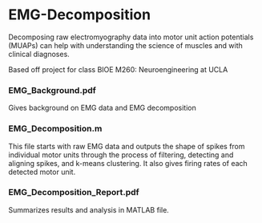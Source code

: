 # EMG-Decomposition
Decomposing raw electromyography data into motor unit action potentials (MUAPs) can help with understanding the science of muscles and with clinical diagnoses. 

Based off project for class BIOE M260: Neuroengineering at UCLA

### EMG_Background.pdf
Gives background on EMG data and EMG decomposition

### EMG_Decomposition.m
This file starts with raw EMG data and outputs the shape of spikes from individual motor units through the process of filtering, detecting and aligning spikes, and k-means clustering. It also gives firing rates of each detected motor unit. 

### EMG_Decomposition_Report.pdf
Summarizes results and analysis in MATLAB file.
